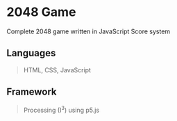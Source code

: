 # 2048 Game

Complete 2048 game written in JavaScript
Score system

## Languages

>HTML, CSS, JavaScript

## Framework

> Processing (I<sup>3</sup>) using p5.js

